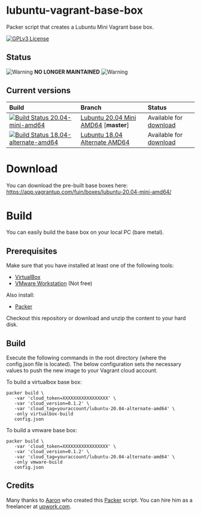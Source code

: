 # lubuntu-vagrant-base-box
Packer script that creates a Lubuntu Mini Vagrant base box.

[![GPLv3 License](http://img.shields.io/badge/license-GPLv3-blue.svg)](https://www.gnu.org/licenses/gpl-3.0.en.html)

## Status
![Warning](https://raw.githubusercontent.com/fuinorg/lubuntu-developer-vm/master/warning.gif) **NO LONGER MAINTAINED** ![Warning](https://raw.githubusercontent.com/fuinorg/lubuntu-developer-vm/master/warning.gif)

## Current versions
| Build | Branch | Status |
| :---- | :----- | :----- |
| [![Build Status 20.04-mini-amd64](https://jenkins.fuin.org/job/lubuntu-vagrant-base-box-20.04-mini-amd64/badge/icon)](https://jenkins.fuin.org/job/lubuntu-vagrant-base-box-20.04-mini-amd64/) | [Lubuntu 20.04 Mini AMD64](https://github.com/fuinorg/lubuntu-vagrant-base-box/) \[**master**\] | Available for [download](https://app.vagrantup.com/fuin/boxes/lubuntu-20.04-mini-amd64/) |
| [![Build Status 18.04-alternate-amd64](https://jenkins.fuin.org/job/lubuntu-vagrant-base-box-18.04-alternate-amd64/badge/icon)](https://jenkins.fuin.org/job/lubuntu-vagrant-base-box-18.04-alternate-amd64/) | [Lubuntu 18.04 Alternate AMD64](https://github.com/fuinorg/lubuntu-vagrant-base-box/tree/lubuntu-18.04-alternate-amd64) | Available for [download](https://app.vagrantup.com/fuin/boxes/lubuntu-18.04-alternate-amd64/) | 

# Download
You can download the pre-built base boxes here:
https://app.vagrantup.com/fuin/boxes/lubuntu-20.04-mini-amd64/

# Build
You can easily build the base box on your local PC (bare metal).

## Prerequisites
Make sure that you have installed at least one of the following tools:
* [VirtualBox](https://www.virtualbox.org/)
* [VMware Workstation](http://store.vmware.com/store/vmwde/en_IE/DisplayProductDetailsPage/ThemeID.29219600/productID.5128762700) (Not free)

Also install:
* [Packer](https://www.packer.io/)

Checkout this repository or download and unzip the content to your hard disk.

## Build
Execute the following commands in the root directory (where the config.json file is located).
The below configuration sets the necessary values to push the new image to your Vagrant cloud account.

To build a virtualbox base box:
```
packer build \
   -var 'cloud_token=XXXXXXXXXXXXXXXXX' \
   -var 'cloud_version=0.1.2' \
   -var 'cloud_tag=youraccount/lubuntu-20.04-alternate-amd64' \
   -only virtualbox-build
   config.json
```

To build a vmware base box:
```
packer build \
   -var 'cloud_token=XXXXXXXXXXXXXXXXX' \
   -var 'cloud_version=0.1.2' \
   -var 'cloud_tag=youraccount/lubuntu-20.04-alternate-amd64' \
   -only vmware-build
   config.json
```

## Credits
Many thanks to [Aaron](https://github.com/slapula/) who created this [Packer](https://www.packer.io/) script.
You can hire him as a freelancer at [upwork.com](https://www.upwork.com/o/profiles/users/_~01d7141121116c4a6e/).
